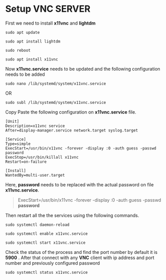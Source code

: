 # Setup VNC SERVER

First we need to install **x11vnc** and **lightdm**

```
sudo apt update
```

```
sudo apt install lightdm
```

```
sudo reboot
```

```
sudo apt install x11vnc
```

Now **x11vnc.service** needs to be updated and the following configuration needs to be added

```
sudo nano /lib/systemd/system/x11vnc.service
```

OR

```
sudo subl /lib/systemd/system/x11vnc.service
```

Copy Paste the following configuration on **x11vnc.service** file.

```
[Unit]
Description=x11vnc service
After=display-manager.service network.target syslog.target

[Service]
Type=simple
ExecStart=/usr/bin/x11vnc -forever -display :0 -auth guess -passwd password
ExecStop=/usr/bin/killall x11vnc
Restart=on-failure

[Install]
WantedBy=multi-user.target
```

Here, **password** needs to be replaced with the actual password on file **x11vnc.service**.

> ExecStart=/usr/bin/x11vnc -forever -display :0 -auth guess -passwd **password**

Then restart all the the services using the following commands.

```
sudo systemctl daemon-reload
```

```
sudo systemctl enable x11vnc.service
```

```
sudo systemctl start x11vnc.service
```

Check the status of the process and find the port number by default it is **5900** .
After that connect with any **VNC** client with ip address and port number and previously configured password

```
sudo systemctl status x11vnc.service
```
